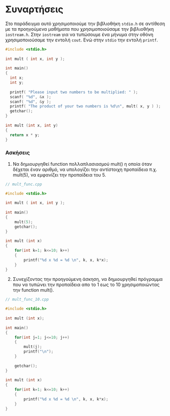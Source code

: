 # Συναρτήσεις
Στο παράδειγμα αυτό χρησιμοποιούμε την βιβλιοθήκη `stdio.h` σε αντίθεση με τα προηγούμενα μαθήματα που χρησιμοποιούσαμε την βιβλιοθήκη `iostream.h`. Στην `iostream` για να τυπώσουμε ένα μήνυμα στην οθόνη χρησιμοποιούσαμε την εντολή `cout`. Ενώ στην `stdio` την εντολή `printf`.

```cpp
#include <stdio.h>
 
int mult ( int x, int y );
 
int main()
{
  int x;
  int y;
   
  printf( "Please input two numbers to be multiplied: " );
  scanf( "%d", &x );
  scanf( "%d", &y );
  printf( "The product of your two numbers is %d\n", mult( x, y ) );
  getchar(); 
}
 
int mult (int x, int y)
{
  return x * y;
}
```

### Ασκήσεις
1. Να δημιουργηθεί function πολλαπλασιασμού mult() η οποία όταν δέχεται έναν αριθμό, να υπολογίζει την αντίστοιχη προπαίδεια π.χ. mult(5), να εμφανίζει την προπαίδεια του 5.

```cpp
// mult_func.cpp

#include <stdio.h>
 
int mult ( int x, int y );
 
int main()
{
    mult(5);
    getchar(); 
}
 
int mult (int x)
{
    for(int k=1; k<=10; k++)
    {
        printf("%d x %d = %d \n", k, x, k*x);
    }
}
```

2. Συνεχίζοντας την προηγούμενη άσκηση, να δημιουργηθεί πρόγραμμα που να τυπώνει την προπαίδεια απο το 1 εως το 10 χρησιμοποιώντας την function mult().

```cpp
// mult_func_10.cpp

#include <stdio.h>
 
int mult (int x);
 
int main()
{
    for(int j=1; j<=10; j++)
    {
        mult(j);
        printf("\n");
    }
        
    getchar(); 
}
 
int mult (int x)
{
    for(int k=1; k<=10; k++)
    {
        printf("%d x %d = %d \n", k, x, k*x);
    }
}
```

